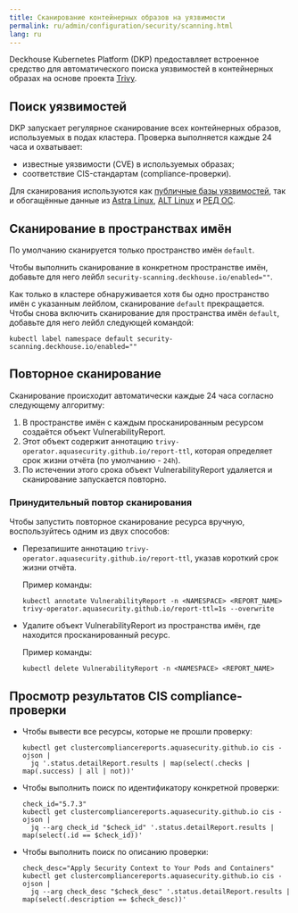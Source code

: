 ```yaml
---
title: Сканирование контейнерных образов на уязвимости
permalink: ru/admin/configuration/security/scanning.html
lang: ru
---
```


Deckhouse Kubernetes Platform (DKP) предоставляет встроенное средство для автоматического поиска уязвимостей
в контейнерных образах на основе проекта [Trivy](https://github.com/aquasecurity/trivy).

## Поиск уязвимостей

DKP запускает регулярное сканирование всех контейнерных образов, используемых в подах кластера.
Проверка выполняется каждые 24 часа и охватывает:

- известные уязвимости (CVE) в используемых образах;
- соответствие CIS-стандартам (compliance-проверки).

Для сканирования используются как [публичные базы уязвимостей](https://github.com/aquasecurity/trivy-db/tree/main/pkg/vulnsrc),
так и обогащённые данные из [Astra Linux](https://astralinux.ru/), [ALT Linux](https://www.basealt.ru/products) и [РЕД ОС](https://redos.red-soft.ru/product/server/).

## Сканирование в пространствах имён

По умолчанию сканируется только пространство имён `default`.

Чтобы выполнить сканирование в конкретном пространстве имён,
добавьте для него лейбл `security-scanning.deckhouse.io/enabled=""`.

Как только в кластере обнаруживается хотя бы одно пространство имён с указанным лейблом,
сканирование `default` прекращается.
Чтобы снова включить сканирование для пространства имён `default`, добавьте для него лейбл следующей командой:

```shell
kubectl label namespace default security-scanning.deckhouse.io/enabled=""
```

## Повторное сканирование

Сканирование происходит автоматически каждые 24 часа согласно следующему алгоритму:

1. В пространстве имён c каждым просканированным ресурсом создаётся объект VulnerabilityReport.
1. Этот объект содержит аннотацию `trivy-operator.aquasecurity.github.io/report-ttl`,
   которая определяет срок жизни отчёта (по умолчанию - `24h`).
1. По истечении этого срока объект VulnerabilityReport удаляется и сканирование запускается повторно.

### Принудительный повтор сканирования

Чтобы запустить повторное сканирование ресурса вручную, воспользуйтесь одним из двух способов:

- Перезапишите аннотацию `trivy-operator.aquasecurity.github.io/report-ttl`, указав короткий срок жизни отчёта.

  Пример команды:

  ```shell
  kubectl annotate VulnerabilityReport -n <NAMESPACE> <REPORT_NAME> trivy-operator.aquasecurity.github.io/report-ttl=1s --overwrite
  ```

- Удалите объект VulnerabilityReport из пространства имён, где находится просканированный ресурс.

  Пример команды:

  ```shell
  kubectl delete VulnerabilityReport -n <NAMESPACE> <REPORT_NAME>
  ```

## Просмотр результатов CIS compliance-проверки

- Чтобы вывести все ресурсы, которые не прошли проверку:

  ```shell
  kubectl get clustercompliancereports.aquasecurity.github.io cis -ojson |
    jq '.status.detailReport.results | map(select(.checks | map(.success) | all | not))'
  ```

- Чтобы выполнить поиск по идентификатору конкретной проверки:

  ```shell
  check_id="5.7.3"
  kubectl get clustercompliancereports.aquasecurity.github.io cis -ojson |
    jq --arg check_id "$check_id" '.status.detailReport.results | map(select(.id == $check_id))'
  ```

- Чтобы выполнить поиск по описанию проверки:

  ```shell
  check_desc="Apply Security Context to Your Pods and Containers"
  kubectl get clustercompliancereports.aquasecurity.github.io cis -ojson |
    jq --arg check_desc "$check_desc" '.status.detailReport.results | map(select(.description == $check_desc))'
  ```
